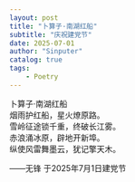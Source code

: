```yaml
---
layout: post
title: "卜算子·南湖红船"
subtitle: "庆祝建党节"
date: 2025-07-01
author: "Sinputer"
catalog: true
tags: 
    - Poetry
---
```

卜算子·南湖红船  
烟雨护红船，星火燎原路。  
雪岭征途锁千重，终破长江雾。  
赤浪涌冰原，辟地开新埠。  
纵使风雷舞墨云，犹记擎天木。  

——无锋 于2025年7月1日建党节